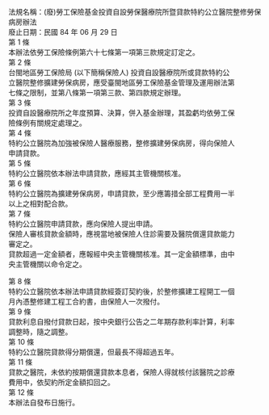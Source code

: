 法規名稱：(廢)勞工保險基金投資自設勞保醫療院所暨貸款特約公立醫院整修勞保病房辦法  
廢止日期：民國 84 年 06 月 29 日  
第 1 條  
本辦法依勞工保險條例第六十七條第一項第三款規定訂定之。  
第 2 條  
台閩地區勞工保險局 (以下簡稱保險人) 投資自設醫療院所或貸款特約公  
立醫院整修擴建勞保病房，應受臺閩地區勞工保險基金管理及運用辦法第  
七條之限制，並第八條第一項第三款、第四款規定辦理。  
第 3 條  
投資自設醫療院所之年度預算、決算，併入基金辦理，其盈虧均依勞工保  
險條例有關規定處理之。  
第 4 條  
特約公立醫院為加強被保險人醫療服務，整修擴建勞保病房，得向保險人  
申請貸款。  
第 5 條  
特約公立醫院依本辦法申請貸款，應經其主管機關核准。  
第 6 條  
特約公立醫院為擴建勞保病房，申請貸款，至少應籌措全部工程費用一半  
以上之相對配合款。  
第 7 條  
特約公立醫院申請貸款，應向保險人提出申請。  
保險人審核貸款金額時，應視當地被保險人住診需要及醫院償還貸款能力  
審定之。  
貸款超過一定金額者，應報經中央主管機關核准。其一定金額標準，由中  
央主管機關以命令定之。  


第 8 條  
特約公立醫院依本辦法申請貸款經簽訂契約後，於整修擴建工程開工一個  
月內憑整修建工程工合約書，由保險人一次撥付。  
第 9 條  
貸款利息自撥付貸款日起，按中央銀行公告之二年期存款利率計算，利率  
調整時，隨之調整。  
第 10 條  
特約公立醫院貸款得分期償還，但最長不得超過五年。  
第 11 條  
貸款之醫院，未依約按期償還貸款本息者，保險人得就核付該醫院之診療  
費用中，依契約所定金額扣回之。  
第 12 條  
本辦法自發布日施行。  


